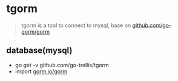 # tgorm

> tgorm is a tool to connect to mysql, base on [github.com/go-gorm/gorm](https://github.com/go-gorm/gorm)


## database(mysql)

* go get -v github.com/go-trellis/tgorm
* import [gorm.io/gorm](https://github.com/go-gorm/gorm)